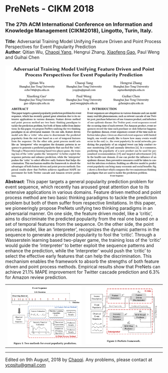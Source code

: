 # PreNets - CIKM 2018
### The 27th ACM International Conference on Information and Knowledge Management (CIKM2018), Lingotto, Turin, Italy.
<strong>Title</strong>: Adversarial Training Model Unifying Feature Driven and Point Process Perspectives for Event Popularity Prediction<br>
<strong>Author</strong>: Qitian Wu, <a href="http://chaoqiyang.com">Chaoqi Yang</a>, Hengrui Zhang, <a href="http://www.cs.sjtu.edu.cn/~gao-xf/">Xiaofeng Gao</a>, Paul Weng and Guihai Chen<br><br>
<img src="CIKM_cover.png">
<strong>Abstract</strong>: This paper targets a general popularity prediction problem for event sequence, which recently has aroused great attention due to its extensive applications in various domains. Feature driven method and point process method are two basic thinking paradigms to tackle the prediction problem but both of them suffer from respective limitations. In this paper, we pioneeringly propose PreNets unifying two thinking paradigms in an adversarial manner. On one side, the feature driven model, like a ‘critic’, aims to discriminate the predicted popularity from the real one based on a set of temporal features from the sequence. On the other side, the point process model, like an ‘interpreter’, recognizes the dynamic patterns in the sequence to generate a predicted popularity to fool the ‘critic’. Through a Wasserstein learning based two-player game, the training loss of the ‘critic’ would guide the ‘interpreter’ to better exploit the sequence patterns and enhance the prediction, while the
‘interpreter’ would push the ‘critic’ to select the effective early features that can help the discrimination. This mechanism enables the framework to absorb the strengths of both feature driven and point process methods. Empirical results show that PreNets can achieve 21.1% MAPE improvement for Twitter cascade prediction and 6.3% for Amazon review prediction.

<table><tr>
<td><img src="result/framework1.png" border=0></td>
<td><img src="result/framework2.png" border=0></td>
</tr></table>

---
Edited on 9th August, 2018 by <a href="http://chaoqiyang.com">Chaoqi</a>. Any problems, please contact at ycqsjtu@gmail.com
